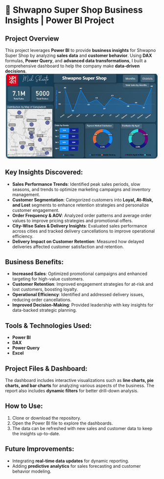 # 🚀 Shwapno Super Shop Business Insights | Power BI Project

## Project Overview
This project leverages **Power BI** to provide **business insights** for Shwapno Super Shop by analyzing **sales data** and **customer behavior**. Using **DAX** formulas, **Power Query**, and **advanced data transformations**, I built a comprehensive dashboard to help the company make **data-driven decisions**.
![Image Alt Text](https://github.com/mih-shanto/Shwapno-Super-Shop-Data-Analysis/blob/main/Project%20Details/1.1.png)

## Key Insights Discovered:
- **Sales Performance Trends**: Identified peak sales periods, slow seasons, and trends to optimize marketing campaigns and inventory management.
- **Customer Segmentation**: Categorized customers into **Loyal, At-Risk, and Lost** segments to enhance retention strategies and personalize customer engagement.
- **Order Frequency & AOV**: Analyzed order patterns and average order values to improve pricing strategies and promotional offers.
- **City-Wise Sales & Delivery Insights**: Evaluated sales performance across cities and tracked delivery cancellations to improve operational efficiency.
- **Delivery Impact on Customer Retention**: Measured how delayed deliveries affected customer satisfaction and retention.

## Business Benefits:
- **Increased Sales**: Optimized promotional campaigns and enhanced targeting for high-value customers.
- **Customer Retention**: Improved engagement strategies for at-risk and lost customers, boosting loyalty.
- **Operational Efficiency**: Identified and addressed delivery issues, reducing order cancellations.
- **Improved Decision-Making**: Provided leadership with key insights for data-backed strategic planning.

## Tools & Technologies Used:
- **Power BI**
- **DAX**
- **Power Query**
- **Excel**

## Project Files & Dashboard:
The dashboard includes interactive visualizations such as **line charts, pie charts, and bar charts** for analyzing various aspects of the business. The report also includes **dynamic filters** for better drill-down analysis.

## How to Use:
1. Clone or download the repository.
2. Open the Power BI file to explore the dashboards.
3. The data can be refreshed with new sales and customer data to keep the insights up-to-date.

## Future Improvements:
- Integrating **real-time data updates** for dynamic reporting.
- Adding **predictive analytics** for sales forecasting and customer behavior modeling.

